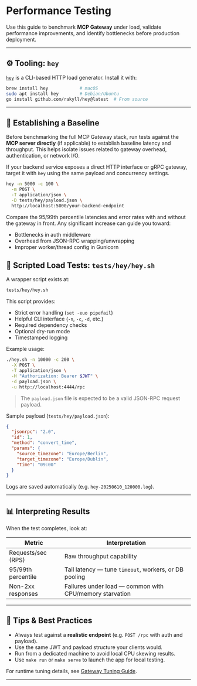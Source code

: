 # Performance Testing

Use this guide to benchmark **MCP Gateway** under load, validate performance improvements, and identify bottlenecks before production deployment.

---

## ⚙️ Tooling: `hey`

[`hey`](https://github.com/rakyll/hey) is a CLI-based HTTP load generator. Install it with:

```bash
brew install hey            # macOS
sudo apt install hey        # Debian/Ubuntu
go install github.com/rakyll/hey@latest  # From source
```

---

## 🎯 Establishing a Baseline

Before benchmarking the full MCP Gateway stack, run tests against the **MCP server directly** (if applicable) to establish baseline latency and throughput. This helps isolate issues related to gateway overhead, authentication, or network I/O.

If your backend service exposes a direct HTTP interface or gRPC gateway, target it with `hey` using the same payload and concurrency settings.

```bash
hey -n 5000 -c 100 \
  -m POST \
  -T application/json \
  -D tests/hey/payload.json \
  http://localhost:5000/your-backend-endpoint
```

Compare the 95/99th percentile latencies and error rates with and without the gateway in front. Any significant increase can guide you toward:

* Bottlenecks in auth middleware
* Overhead from JSON-RPC wrapping/unwrapping
* Improper worker/thread config in Gunicorn

## 🚀 Scripted Load Tests: `tests/hey/hey.sh`

A wrapper script exists at:

```bash
tests/hey/hey.sh
```

This script provides:

* Strict error handling (`set -euo pipefail`)
* Helpful CLI interface (`-n`, `-c`, `-d`, etc.)
* Required dependency checks
* Optional dry-run mode
* Timestamped logging

Example usage:

```bash
./hey.sh -n 10000 -c 200 \
  -X POST \
  -T application/json \
  -H "Authorization: Bearer $JWT" \
  -d payload.json \
  -u http://localhost:4444/rpc
```

> The `payload.json` file is expected to be a valid JSON-RPC request payload.

Sample payload (`tests/hey/payload.json`):

```json
{
  "jsonrpc": "2.0",
  "id": 1,
  "method": "convert_time",
  "params": {
    "source_timezone": "Europe/Berlin",
    "target_timezone": "Europe/Dublin",
    "time": "09:00"
  }
}
```

Logs are saved automatically (e.g. `hey-20250610_120000.log`).

---

## 📊 Interpreting Results

When the test completes, look at:

| Metric             | Interpretation                                          |
| ------------------ | ------------------------------------------------------- |
| Requests/sec (RPS) | Raw throughput capability                               |
| 95/99th percentile | Tail latency — tune `timeout`, workers, or DB pooling   |
| Non-2xx responses  | Failures under load — common with CPU/memory starvation |

---

## 🧪 Tips & Best Practices

* Always test against a **realistic endpoint** (e.g. `POST /rpc` with auth and payload).
* Use the same JWT and payload structure your clients would.
* Run from a dedicated machine to avoid local CPU skewing results.
* Use `make run` or `make serve` to launch the app for local testing.

For runtime tuning details, see [Gateway Tuning Guide](../manage/tuning.md).

---
